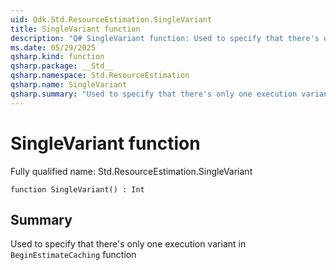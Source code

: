 ```yaml
---
uid: Qdk.Std.ResourceEstimation.SingleVariant
title: SingleVariant function
description: "Q# SingleVariant function: Used to specify that there's only one execution variant in `BeginEstimateCaching` function"
ms.date: 05/29/2025
qsharp.kind: function
qsharp.package: __Std__
qsharp.namespace: Std.ResourceEstimation
qsharp.name: SingleVariant
qsharp.summary: "Used to specify that there's only one execution variant in `BeginEstimateCaching` function"
---
```


# SingleVariant function

Fully qualified name: Std.ResourceEstimation.SingleVariant

```qsharp
function SingleVariant() : Int
```

## Summary
Used to specify that there's only one execution variant in `BeginEstimateCaching`
function
